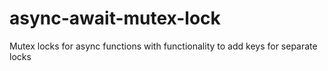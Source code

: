 # async-await-mutex-lock
Mutex locks for async functions with functionality to add keys for separate locks
